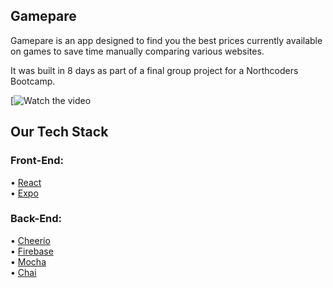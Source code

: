 ## Gamepare

Gamepare is an app designed to find you the best prices currently available on games to save time manually comparing various websites. 

It was built in 8 days as part of a final group project for a Northcoders Bootcamp. 

[![Watch the video](https://www.youtube.com/watch?v=xIQ08tZ0RVk)

## Our Tech Stack

### Front-End: ###

• [React](https://reactjs.org/)  
• [Expo](https://expo.dev/)  

### Back-End: ###

• [Cheerio](https://cheerio.js.org/)  
• [Firebase](https://firebase.google.com/)  
• [Mocha](https://mochajs.org/)  
• [Chai](https://www.chaijs.com/)  
